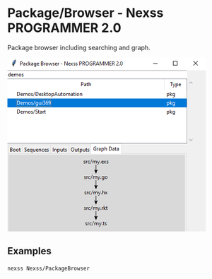 # Package/Browser - Nexss PROGRAMMER 2.0

Package browser including searching and graph.

![Package Browser for Nexss PROGRAMMER 2.0](packageBrowser_nexssPorgrammer20.png)

## Examples

```sh
nexss Nexss/PackageBrowser
```
